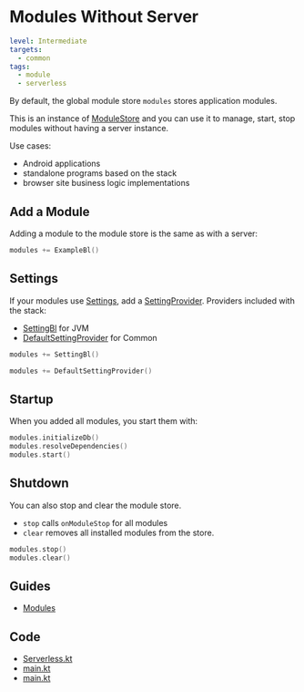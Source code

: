 # Modules Without Server

```yaml
level: Intermediate
targets:
  - common
tags:
  - module
  - serverless
```

By default, the global module store `modules` stores application modules.

This is an instance of [ModuleStore](/core/core/src/commonMain/kotlin/zakadabar/stack/module/ModuleStore.kt)
and you can use it to manage, start, stop modules without having a server instance.

Use cases:

- Android applications
- standalone programs based on the stack
- browser site business logic implementations

## Add a Module

Adding a module to the module store is the same as with a server:

```kotlin
modules += ExampleBl()
```

## Settings

If your modules use [Settings](/doc/guides/backend/Settings.md), add a
[SettingProvider](/core/core/src/commonMain/kotlin/zakadabar/stack/setting/SettingProvider.kt). Providers 
included with the stack:

- [SettingBl](/core/core/src/jvmMain/kotlin/zakadabar/stack/backend/setting/SettingBl.kt) for JVM
- [DefaultSettingProvider](/core/core/src/commonMain/kotlin/zakadabar/stack/setting/DefaultSettingProvider.kt) for Common

```kotlin
modules += SettingBl()
```

```kotlin
modules += DefaultSettingProvider()
```

## Startup

When you added all modules, you start them with:

```kotlin
modules.initializeDb()
modules.resolveDependencies()
modules.start()
```

## Shutdown

You can also stop and clear the module store. 

- `stop` calls `onModuleStop` for all modules
- `clear` removes all installed modules from the store.

```kotlin
modules.stop()
modules.clear()
```

## Guides

- [Modules](/doc/guides/common/Modules.md)

## Code

- [Serverless.kt](/cookbook/src/commonMain/kotlin/zakadabar/cookbook/module/serverless/Serverless.kt)
- [main.kt](/cookbook/src/jsMain/kotlin/zakadabar/cookbook/module/serverless/main.kt)
- [main.kt](/cookbook/src/jvmMain/kotlin/zakadabar/cookbook/module/serverless/main.kt)